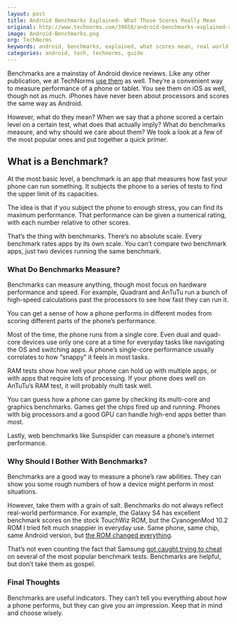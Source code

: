 ```yaml
---
layout: post
title: Android Benchmarks Explained- What Those Scores Really Mean
original: http://www.technorms.com/39658/android-benchmarks-explained-scores
image: Android-Benchmarks.png
org: TechNorms
keywords: android, benchmarks, explained, what scores mean, real world use
categories: android, tech, technorms, guide
---
```


Benchmarks are a mainstay of Android device reviews. Like any other publication, we at TechNorms [use them](http://www.technorms.com/15371/samsung-galaxy-sii-epic-4g-touch-review) as well. They’re a convenient way to measure performance of a phone or tablet. You see them on iOS as well, though not as much. iPhones have never been about processors and scores the same way as Android.

<!--break-->

However, what do they mean? When we say that a phone scored a certain level on a certain test, what does that actually imply? What do benchmarks measure, and why should we care about them? We took a look at a few of the most popular ones and put together a quick primer.

## What is a Benchmark?

At the most basic level, a benchmark is an app that measures how fast your phone can run something. It subjects the phone to a series of tests to find the upper limit of its capacities.

The idea is that if you subject the phone to enough stress, you can find its maximum performance. That performance can be given a numerical rating, with each number relative to other scores.

That’s the thing with benchmarks. There’s no absolute scale. Every benchmark rates apps by its own scale. You can’t compare two benchmark apps, just two devices running the same benchmark.

### What Do Benchmarks Measure?

Benchmarks can measure anything, though most focus on hardware performance and speed. For example, Quadrant and AnTuTu run a bunch of high-speed calculations past the processors to see how fast they can run it.

You can get a sense of how a phone performs in different modes from scoring different parts of the phone’s performance.

Most of the time, the phone runs from a single core. Even dual and quad-core devices use only one core at a time for everyday tasks like navigating the OS and switching apps. A phone’s single-core performance usually correlates to how “snappy” it feels in most tasks.

RAM tests show how well your phone can hold up with multiple apps, or with apps that require lots of processing. If your phone does well on AnTuTu’s RAM test, it will probably multi task well.

You can guess how a phone can game by checking its multi-core and graphics benchmarks. Games get the chips fired up and running. Phones with big processors and a good GPU can handle high-end apps better than most.

Lastly, web benchmarks like Sunspider can measure a phone’s internet performance.

### Why Should I Bother With Benchmarks?

Benchmarks are a good way to measure a phone’s raw abilities. They can show you some rough numbers of how a device might perform in most situations.

However, take them with a grain of salt. Benchmarks do not always reflect real-world performance. For example, the Galaxy S4 has excellent benchmark scores on the stock TouchWiz ROM, but the CyanogenMod 10.2 ROM I tried felt much snappier in everyday use. Same phone, same chip, same Android version, but [the ROM changed everything](http://www.technorms.com/5566/beginners-guide-android-roms).

That’s not even counting the fact that Samsung [got caught trying to cheat](http://arstechnica.com/gadgets/2013/10/galaxy-note-3s-benchmarking-adjustments-inflate-scores-by-up-to-20/) on several of the most popular benchmark tests. Benchmarks are helpful, but don’t take them as gospel.

### Final Thoughts

Benchmarks are useful indicators. They can’t tell you everything about how a phone performs, but they can give you an impression. Keep that in mind and choose wisely.